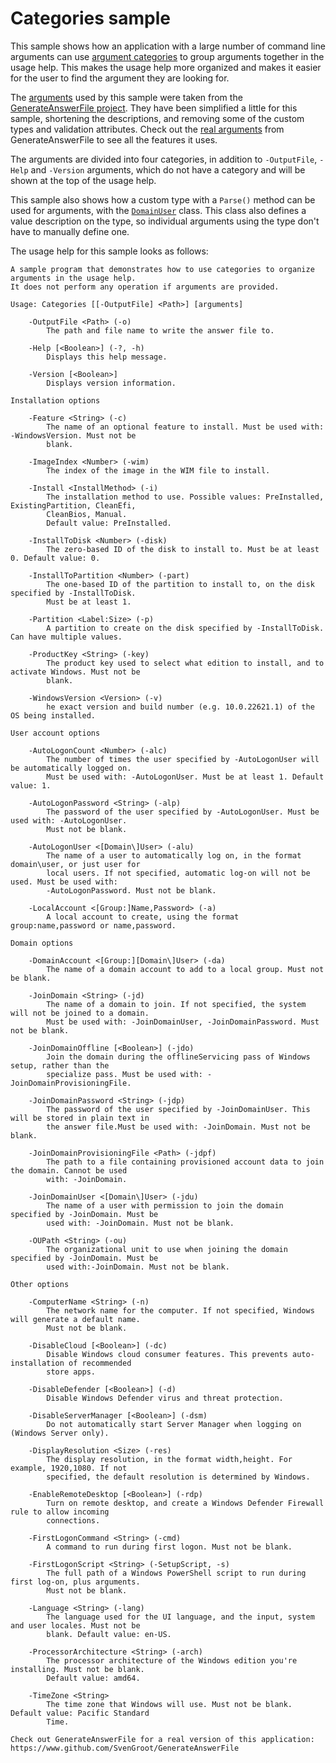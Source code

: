 # Categories sample

This sample shows how an application with a large number of command line arguments can use
[argument categories](TODO) to group arguments together in the usage help. This makes the usage help
more organized and makes it easier for the user to find the argument they are looking for.

The [arguments](Arguments.cs) used by this sample were taken from the
[GenerateAnswerFile project](https://www.github.com/SvenGroot/GenerateAnswerFile). They have been
simplified a little for this sample, shortening the descriptions, and removing some of the custom
types and validation attributes. Check out the
[real arguments](https://github.com/SvenGroot/GenerateAnswerFile/blob/main/src/GenerateAnswerFile/Arguments.cs)
from GenerateAnswerFile to see all the features it uses.

The arguments are divided into four categories, in addition to `-OutputFile`, `-Help` and `-Version`
arguments, which do not have a category and will be shown at the top of the usage help.

This sample also shows how a custom type with a `Parse()` method can be used for arguments, with the
[`DomainUser`](DomainUser.cs) class. This class also defines a value description on the type, so
individual arguments using the type don't have to manually define one.

The usage help for this sample looks as follows:

```text
A sample program that demonstrates how to use categories to organize arguments in the usage help.
It does not perform any operation if arguments are provided.

Usage: Categories [[-OutputFile] <Path>] [arguments]

    -OutputFile <Path> (-o)
        The path and file name to write the answer file to.

    -Help [<Boolean>] (-?, -h)
        Displays this help message.

    -Version [<Boolean>]
        Displays version information.

Installation options

    -Feature <String> (-c)
        The name of an optional feature to install. Must be used with: -WindowsVersion. Must not be
        blank.

    -ImageIndex <Number> (-wim)
        The index of the image in the WIM file to install.

    -Install <InstallMethod> (-i)
        The installation method to use. Possible values: PreInstalled, ExistingPartition, CleanEfi,
        CleanBios, Manual.
        Default value: PreInstalled.

    -InstallToDisk <Number> (-disk)
        The zero-based ID of the disk to install to. Must be at least 0. Default value: 0.

    -InstallToPartition <Number> (-part)
        The one-based ID of the partition to install to, on the disk specified by -InstallToDisk.
        Must be at least 1.

    -Partition <Label:Size> (-p)
        A partition to create on the disk specified by -InstallToDisk. Can have multiple values.

    -ProductKey <String> (-key)
        The product key used to select what edition to install, and to activate Windows. Must not be
        blank.

    -WindowsVersion <Version> (-v)
        he exact version and build number (e.g. 10.0.22621.1) of the OS being installed.

User account options

    -AutoLogonCount <Number> (-alc)
        The number of times the user specified by -AutoLogonUser will be automatically logged on.
        Must be used with: -AutoLogonUser. Must be at least 1. Default value: 1.

    -AutoLogonPassword <String> (-alp)
        The password of the user specified by -AutoLogonUser. Must be used with: -AutoLogonUser.
        Must not be blank.

    -AutoLogonUser <[Domain\]User> (-alu)
        The name of a user to automatically log on, in the format domain\user, or just user for
        local users. If not specified, automatic log-on will not be used. Must be used with:
        -AutoLogonPassword. Must not be blank.

    -LocalAccount <[Group:]Name,Password> (-a)
        A local account to create, using the format group:name,password or name,password.

Domain options

    -DomainAccount <[Group:][Domain\]User> (-da)
        The name of a domain account to add to a local group. Must not be blank.

    -JoinDomain <String> (-jd)
        The name of a domain to join. If not specified, the system will not be joined to a domain.
        Must be used with: -JoinDomainUser, -JoinDomainPassword. Must not be blank.

    -JoinDomainOffline [<Boolean>] (-jdo)
        Join the domain during the offlineServicing pass of Windows setup, rather than the
        specialize pass. Must be used with: -JoinDomainProvisioningFile.

    -JoinDomainPassword <String> (-jdp)
        The password of the user specified by -JoinDomainUser. This will be stored in plain text in
        the answer file.Must be used with: -JoinDomain. Must not be blank.

    -JoinDomainProvisioningFile <Path> (-jdpf)
        The path to a file containing provisioned account data to join the domain. Cannot be used
        with: -JoinDomain.

    -JoinDomainUser <[Domain\]User> (-jdu)
        The name of a user with permission to join the domain specified by -JoinDomain. Must be
        used with: -JoinDomain. Must not be blank.

    -OUPath <String> (-ou)
        The organizational unit to use when joining the domain specified by -JoinDomain. Must be
        used with:-JoinDomain. Must not be blank.

Other options

    -ComputerName <String> (-n)
        The network name for the computer. If not specified, Windows will generate a default name.
        Must not be blank.

    -DisableCloud [<Boolean>] (-dc)
        Disable Windows cloud consumer features. This prevents auto-installation of recommended
        store apps.

    -DisableDefender [<Boolean>] (-d)
        Disable Windows Defender virus and threat protection.

    -DisableServerManager [<Boolean>] (-dsm)
        Do not automatically start Server Manager when logging on (Windows Server only).

    -DisplayResolution <Size> (-res)
        The display resolution, in the format width,height. For example, 1920,1080. If not
        specified, the default resolution is determined by Windows.

    -EnableRemoteDesktop [<Boolean>] (-rdp)
        Turn on remote desktop, and create a Windows Defender Firewall rule to allow incoming
        connections.

    -FirstLogonCommand <String> (-cmd)
        A command to run during first logon. Must not be blank.

    -FirstLogonScript <String> (-SetupScript, -s)
        The full path of a Windows PowerShell script to run during first log-on, plus arguments.
        Must not be blank.

    -Language <String> (-lang)
        The language used for the UI language, and the input, system and user locales. Must not be
        blank. Default value: en-US.

    -ProcessorArchitecture <String> (-arch)
        The processor architecture of the Windows edition you're installing. Must not be blank.
        Default value: amd64.

    -TimeZone <String>
        The time zone that Windows will use. Must not be blank. Default value: Pacific Standard
        Time.

Check out GenerateAnswerFile for a real version of this application:
https://www.github.com/SvenGroot/GenerateAnswerFile
```
